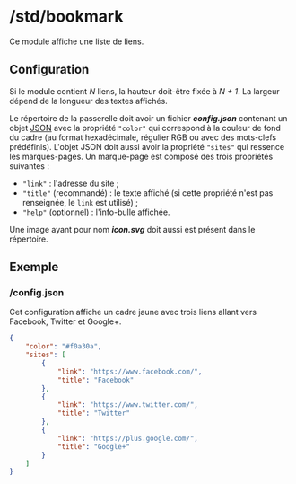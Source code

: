 # /std/bookmark

Ce module affiche une liste de liens.

## Configuration

Si le module contient *N* liens, la hauteur doit-être fixée à *N + 1*. La
largeur dépend de la longueur des textes affichés.

Le répertoire de la passerelle doit avoir un fichier ***config.json***
contenant un objet [JSON](http://www.json.org "JavaScript Object Notation")
avec la propriété `"color"` qui correspond à la couleur de fond du cadre (au
format hexadécimale, régulier RGB ou avec des mots-clefs prédéfinis). L'objet
JSON doit aussi avoir la propriété `"sites"` qui ressence les marques-pages. Un
marque-page est composé des trois propriétés suivantes :

- `"link"` : l'adresse du site ;
- `"title"` (recommandé) : le texte affiché (si cette propriété n'est pas
  renseignée, le `link` est utilisé) ;
- `"help"` (optionnel) : l'info-bulle affichée.

Une image ayant pour nom ***icon.svg*** doit aussi est présent dans le
répertoire.

## Exemple

### /config.json

Cet configuration affiche un cadre jaune avec trois liens allant vers Facebook,
Twitter et Google+.

```JSON
{
    "color": "#f0a30a",
    "sites": [
        {
            "link": "https://www.facebook.com/",
            "title": "Facebook"
        },
        {
            "link": "https://www.twitter.com/",
            "title": "Twitter"
        },
        {
            "link": "https://plus.google.com/",
            "title": "Google+"
        }
    ]
}
```
